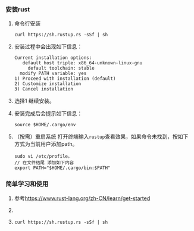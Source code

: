 ### 安装rust

1. 命令行安装

   ```
   curl https://sh.rustup.rs -sSf | sh
   ```

2. 安装过程中会出现如下信息：

   ```
   Current installation options:
      default host triple: x86_64-unknown-linux-gnu
        default toolchain: stable
     modify PATH variable: yes
   1) Proceed with installation (default)
   2) Customize installation
   3) Cancel installation
   ```

3. 选择1 继续安装。

4. 安装完成后会提示如下信息：

   ```
   source $HOME/.cargo/env
   ```

5. （按需）重启系统 打开终端输入`rustup`查看效果，如果命令未找到，按如下方式为当前用户添加path。

   ```
   sudo vi /etc/profile。
   // 在文件结尾 添加如下内容
   export PATH="$HOME/.cargo/bin:$PATH"
   ```



### 简单学习和使用

1. 参考<https://www.rust-lang.org/zh-CN/learn/get-started>
2. 

1. ```
   curl https://sh.rustup.rs -sSf | sh
   ```

    